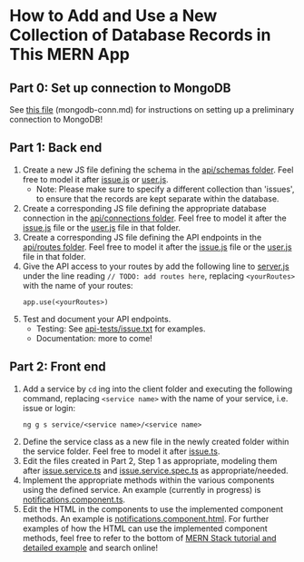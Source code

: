 # How to Add and Use a New Collection of Database Records in This MERN App

## Part 0: Set up connection to MongoDB
See [this file](https://github.com/comp426-2022-spring/a99-polaris/blob/main/docs/planning/how-to-add-and-use-collection-mern/mongodb-conn.md) (mongodb-conn.md) for instructions on setting up a preliminary connection to MongoDB!

## Part 1: Back end
1. Create a new JS file defining the schema in the [api/schemas folder](https://github.com/comp426-2022-spring/a99-polaris/tree/main/api/schemas). Feel free to model it after [issue.js](https://github.com/comp426-2022-spring/a99-polaris/blob/main/api/schemas/issue.js) or [user.js](https://github.com/comp426-2022-spring/a99-polaris/blob/main/api/schemas/user.js).
    - Note: Please make sure to specify a different collection than 'issues', to ensure that the records are kept separate within the database.
2. Create a corresponding JS file defining the appropriate database connection in the [api/connections folder](https://github.com/comp426-2022-spring/a99-polaris/tree/main/api/connections). Feel free to model it after the [issue.js](https://github.com/comp426-2022-spring/a99-polaris/blob/main/api/connections/issue.js) file or the [user.js](https://github.com/comp426-2022-spring/a99-polaris/blob/main/api/connections/user.js) file in that folder.
3. Create a corresponding JS file defining the API endpoints in the [api/routes folder](https://github.com/comp426-2022-spring/a99-polaris/tree/main/api/routes). Feel free to model it after the [issue.js](https://github.com/comp426-2022-spring/a99-polaris/blob/main/api/routes/issue.js) file or the [user.js](https://github.com/comp426-2022-spring/a99-polaris/blob/main/api/routes/user.js) file in that folder.
4. Give the API access to your routes by add the following line to [server.js](https://github.com/comp426-2022-spring/a99-polaris/blob/main/api/server.js) under the line reading `// TODO: add routes here`, replacing `<yourRoutes>` with the name of your routes:
    ```
    app.use(<yourRoutes>)
    ```
5. Test and document your API endpoints. 
    - Testing: See [api-tests/issue.txt](https://github.com/comp426-2022-spring/a99-polaris/blob/main/docs/planning/how-to-add-and-use-collection-mern/api-tests/issue.txt) for examples.
    - Documentation: more to come!

## Part 2: Front end
1. Add a service by `cd` ing into the client folder and executing the following command, replacing `<service name>` with the name of your service, i.e. issue or login:
    ```
    ng g s service/<service name>/<service name>
    ```
2. Define the service class as a new file in the newly created folder within the service folder. Feel free to model it after [issue.ts](https://github.com/comp426-2022-spring/a99-polaris/blob/main/client/src/app/service/issue/issue.ts).
3. Edit the files created in Part 2, Step 1 as appropriate, modeling them after [issue.service.ts](https://github.com/comp426-2022-spring/a99-polaris/blob/main/client/src/app/service/issue/issue.service.ts) and [issue.service.spec.ts](https://github.com/comp426-2022-spring/a99-polaris/blob/main/client/src/app/service/issue/issue.service.spec.ts) as appropriate/needed.
4. Implement the appropriate methods within the various components using the defined service. An example (currently in progress) is [notifications.component.ts](https://github.com/comp426-2022-spring/a99-polaris/blob/main/client/src/app/notifications/notifications.component.ts).
5. Edit the HTML in the components to use the implemented component methods. An example is [notifications.component.html](https://github.com/comp426-2022-spring/a99-polaris/blob/main/client/src/app/notifications/notifications.component.html). For further examples of how the HTML can use the implemented component methods, feel free to refer to the bottom of [MERN Stack tutorial and detailed example](https://www.positronx.io/build-angular-crud-application-with-nodejs-and-express-rest-api/) and search online!
